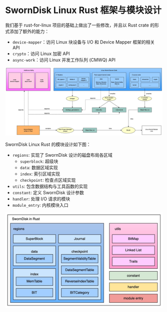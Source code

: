 # SwornDisk Linux Rust 框架与模块设计

我们基于 rust-for-linux 项目的基础上做出了一些修改，并且以 Rust crate 的形式添加了额外的能力：

- `device-mapper`：访问 Linux 块设备与 I/O 和 Device Mapper 框架的相关 API
- `crypto`：访问 Linux 加密 API
- `async-work`：访问 Linux 并发工作队列 (CMWQ) API 

![](../assets/add-ability-for-rust-for-linux.jpg)

SwornDisk Linux Rust 的模块设计如下图：

- `regions`: 实现了 SwornDisk 设计的磁盘布局各区域
  - `superblock`: 超级块
  - `data`: 数据区域实现
  - `index`: 索引区域实现
  - `checkpoint`: 检查点区域实现
- `utils`: 包含数据结构与工具函数的实现
- `constant`: 定义 SwornDisk 设计参数
- `handler`: 处理 I/O 请求的模块
- `module_entry`: 内核模块入口


![](../assets/sworndisk-rust-modules.jpg)
